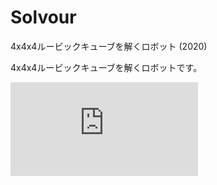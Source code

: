 # Solvour

4x4x4ルービックキューブを解くロボット (2020)





4x4x4ルービックキューブを解くロボットです。

<div class="youtube">
<iframe src="https://www.youtube.com/embed/a2EKRblF6is" title="YouTube video player" frameborder="0" allow="accelerometer; autoplay; clipboard-write; encrypted-media; gyroscope; picture-in-picture" allowfullscreen></iframe>
</div>
